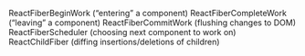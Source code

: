 ReactFiberBeginWork (“entering” a component)
ReactFiberCompleteWork (“leaving” a component)
ReactFiberCommitWork (flushing changes to DOM)
ReactFiberScheduler (choosing next component to work on)
ReactChildFiber (diffing insertions/deletions of children)